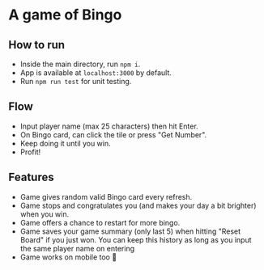 # A game of Bingo

## How to run

- Inside the main directory, run `npm i`.
- App is available at `localhost:3000` by default.
- Run `npm run test` for unit testing.

## Flow

- Input player name (max 25 characters) then hit Enter.
- On Bingo card, can click the tile or press "Get Number".
- Keep doing it until you win.
- Profit!

## Features

- Game gives random valid Bingo card every refresh.
- Game stops and congratulates you (and makes your day a bit brighter) when you win.
- Game offers a chance to restart for more bingo.
- Game saves your game summary (only last 5) when hitting "Reset Board" if you just won. You can keep this history as long as you input the same player name on entering
- Game works on mobile too 🤞
